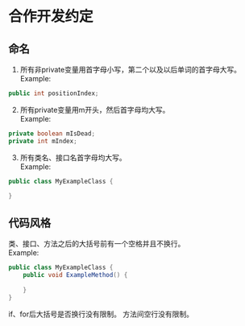 # 合作开发约定  
## 命名  
1. 所有非private变量用首字母小写，第二个以及以后单词的首字母大写。  
Example:  
```java
public int positionIndex;
```
2. 所有private变量用m开头，然后首字母均大写。  
Example:  
```java
private boolean mIsDead;
private int mIndex;
```
3. 所有类名、接口名首字母均大写。  
Example:  
```java
public class MyExampleClass {

}
```
  
## 代码风格
类、接口、方法之后的大括号前有一个空格并且不换行。  
Example:  
```java
public class MyExampleClass {
	public void ExampleMethod() {
		
	}
}
```
if、for后大括号是否换行没有限制。
方法间空行没有限制。
